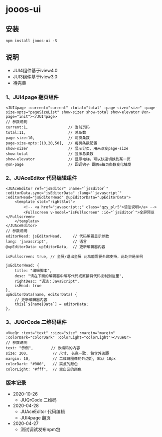 # jooos-ui

## 安装
```
npm install jooos-ui -S
```
## 说明
* JUI4组件基于iview4.0
* JUI3组件基于iview3.0
* 待完善

### 1、JUI4page 翻页组件
```
<JUI4page :current="current" :total="total" :page-size="size" :page-size-opts="pageSizeList" show-sizer show-total show-elevator @on-page="init"></JUI4page>
// 参数说明
current:1,                  // 当前页码
total:11,                   // 总条数
page-size:10,               // 每页条数
page-size-opts:[10,20,50],  // 每页条数配置
show-sizer                  // 显示分页，用来改变page-size
show-total                  // 显示总条数
show-elevator               // 显示电梯，可以快速切换到某一页
@on-page                    // 回调钩子 翻页&每页条数变化触发
```

### 2、JUAceEditor 代码编辑组件
```
<JUAceEditor ref="jsEditor" :name="`jsEditor`" :editorData.sync="jsEditorData" :lang="`javascript`" :editorHead="jsEditorHead" @upEditorData="upEditorData">
	<template slot="rightSlot">
		<!-- <a href="javascript:;" class="qzy_plr5">语法说明</a> -->
		<Fullscreen v-model="isFullscreen" :id="`jsEditor`">全屏预览</Fullscreen>
	</template>
</JUAceEditor>
// 参数说明
editorHead: jsEditorHead,     // 代码编辑显示参数
lang: 'javascript',           // 语言
@upEditorData: upEditorData,  // 更新编辑器内容

isFullscreen: true, // 全屏/退出全屏 此功能需要外部支持，此处只是示例

jsEditorHead: {
	title: "编辑脚本",
	desc: "请在下面的编辑器中编写代码或直接将代码复制到这里",
	rightDesc: "语法：JavaScript",
	isHead: true
},
upEditorData(name, editorData) {
	// 更新编辑器内容
	this[`${name}Data`] = editorData;
},
```

### 3、JUQrCode 二维码组件
```
<VueQr :text="text" :size="size" :margin="margin" :colorDark="colorDark" :colorLight="colorLight"></VueQr>
// 参数说明
text: "示例",        // 欲编码的内容
size: 200,           // 尺寸, 长宽一致, 包含外边距
margin: 10,          // 二维码图像的外边距, 默认 10px
colorDark: "#000",   // 实点的颜色
colorLight: "#fff",  // 空白区的颜色
```

### 版本记录
* 2020-10-26
	- JUQrCode 二维码
* 2020-04-28
	- JUAceEditor 代码编辑
	- JUI4page 翻页
* 2020-04-27
	- 测试调试发布npm包